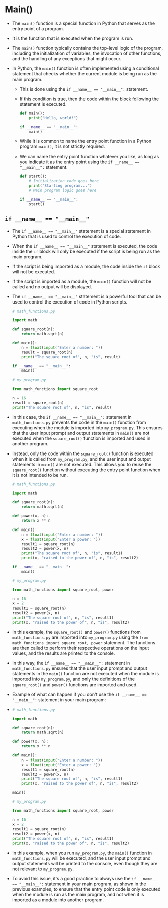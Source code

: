 # Main()

* The `main()` function is a special function in Python that serves as the entry point of a program. 

* It is the function that is executed when the program is run. 

* The `main()` function typically contains the top-level logic of the program, including the initialization of variables, the invocation of other functions, and the handling of any exceptions that might occur.

* In Python, the `main()` function is often implemented using a conditional statement that checks whether the current module is being run as the main program. 

  * This is done using the `if __name__ == "__main__":` statement.

  * If this condition is true, then the code within the block following the statement is executed.

    ```python
    def main():
        print("Hello, world!")
    
    if __name__ == "__main__":
        main()
    
    ```

  * While it is common to name the entry point function in a Python program `main()`, it is not strictly required.

  * We can name the entry point function whatever you like, as long as you indicate it as the entry point using the `if __name__ == "__main__":` statement.

    ```python
    def start():
        # Initialization code goes here
        print("Starting program...")
        # Main program logic goes here
    
    if __name__ == "__main__":
        start()
    
    ```

##  `if __name__ == "__main__"`

* The `if __name__ == "__main__"` statement is a special statement in Python that is used to control the execution of code. 

* When the `if __name__ == "__main__"` statement is executed, the code inside the `if` block will only be executed if the script is being run as the main program.

* If the script is being imported as a module, the code inside the `if` block will not be executed.

* If the script is imported as a module, the `main()` function will not be called and no output will be displayed.

* The `if __name__ == "__main__"` statement is a powerful tool that can be used to control the execution of code in Python scripts.

  ```python
  # math_functions.py
  
  import math
  
  def square_root(n):
      return math.sqrt(n)
  
  def main():
      n = float(input("Enter a number: "))
      result = square_root(n)
      print("The square root of", n, "is", result)
  
  if __name__ == "__main__":
      main()
  
  ```

  ```python
  # my_program.py
  
  from math_functions import square_root
  
  n = 16
  result = square_root(n)
  print("The square root of", n, "is", result)
  
  ```

* In this case, the `if __name__ == "__main__":` statement in `math_functions.py` prevents the code in the `main()` function from executing when the module is imported into `my_program.py`. This ensures that the user input prompt and output statements in `main()` are not executed when the `square_root()` function is imported and used in another program.

* Instead, only the code within the `square_root()` function is executed when it is called from `my_program.py`, and the user input and output statements in `main()` are not executed. This allows you to reuse the `square_root()` function without executing the entry point function when it is not intended to be run.

  ```python
  # math_functions.py
  
  import math
  
  def square_root(n):
      return math.sqrt(n)
  
  def power(x, n):
      return x ** n
  
  def main():
      n = float(input("Enter a number: "))
      x = float(input("Enter a power: "))
      result1 = square_root(n)
      result2 = power(x, n)
      print("The square root of", n, "is", result1)
      print(x, "raised to the power of", n, "is", result2)
  
  if __name__ == "__main__":
      main()
  
  ```

  ```python
  # my_program.py
  
  from math_functions import square_root, power
  
  n = 16
  x = 2
  result1 = square_root(n)
  result2 = power(x, n)
  print("The square root of", n, "is", result1)
  print(x, "raised to the power of", n, "is", result2)
  
  ```

* In this example, the `square_root()` and `power()` functions from `math_functions.py` are imported into `my_program.py` using the `from math_functions import square_root, power` statement. The functions are then called to perform their respective operations on the input values, and the results are printed to the console.

* In this way, the `if __name__ == "__main__":` statement in `math_functions.py` ensures that the user input prompt and output statements in the `main()` function are not executed when the module is imported into `my_program.py`, and only the definitions of the `square_root()` and `power()` functions are imported and used.

* Example of what can happen if you don't use the `if __name__ == "__main__":` statement in your main program:

* ```python
  # math_functions.py
  
  import math
  
  def square_root(n):
      return math.sqrt(n)
  
  def power(x, n):
      return x ** n
  
  def main():
      n = float(input("Enter a number: "))
      x = float(input("Enter a power: "))
      result1 = square_root(n)
      result2 = power(x, n)
      print("The square root of", n, "is", result1)
      print(x, "raised to the power of", n, "is", result2)
  
  main()
  
  ```

  ```python
  # my_program.py
  
  from math_functions import square_root, power
  
  n = 16
  x = 2
  result1 = square_root(n)
  result2 = power(x, n)
  print("The square root of", n, "is", result1)
  print(x, "raised to the power of", n, "is", result2)
  
  ```

* In this example, when you run `my_program.py`, the `main()` function in `math_functions.py` will be executed, and the user input prompt and output statements will be printed to the console, even though they are not relevant to `my_program.py`. 

* To avoid this issue, it's a good practice to always use the `if __name__ == "__main__":` statement in your main program, as shown in the previous examples, to ensure that the entry point code is only executed when the module is run as the main program, and not when it is imported as a module into another program.

